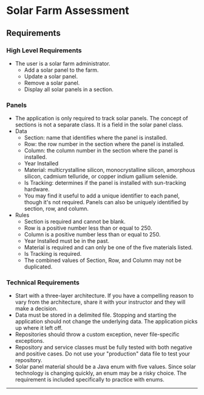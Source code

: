 # Solar Farm Assessment

## Requirements

### High Level Requirements
* The user is a solar farm administrator.
  * Add a solar panel to the farm.
  * Update a solar panel.
  * Remove a solar panel.
  * Display all solar panels in a section.
    
### Panels
* The application is only required to track solar panels. The concept of sections is not a separate class. It is a field in the solar panel class.
* Data 
  * Section: name that identifies where the panel is installed.
  * Row: the row number in the section where the panel is installed.
  * Column: the column number in the section where the panel is installed.
  * Year Installed
  * Material: multicrystalline silicon, monocrystalline silicon, amorphous silicon, cadmium telluride, or copper indium gallium selenide.
  * Is Tracking: determines if the panel is installed with sun-tracking hardware.
  * You may find it useful to add a unique identifier to each panel, though it's not required. Panels can also be uniquely identified by section, row, and column.
* Rules
  * Section is required and cannot be blank.
  * Row is a positive number less than or equal to 250.
  * Column is a positive number less than or equal to 250.
  * Year Installed must be in the past.
  * Material is required and can only be one of the five materials listed.
  * Is Tracking is required.
  * The combined values of Section, Row, and Column may not be duplicated.

### Technical Requirements
* Start with a three-layer architecture. If you have a compelling reason to vary from the architecture, share it with your instructor and they will make a decision.
* Data must be stored in a delimited file. Stopping and starting the application should not change the underlying data. The application picks up where it left off.
* Repositories should throw a custom exception, never file-specific exceptions.
* Repository and service classes must be fully tested with both negative and positive cases. Do not use your "production" data file to test your repository.
* Solar panel material should be a Java enum with five values. Since solar technology is changing quickly, an enum may be a risky choice. The requirement is included specifically to practice with enums.

***

